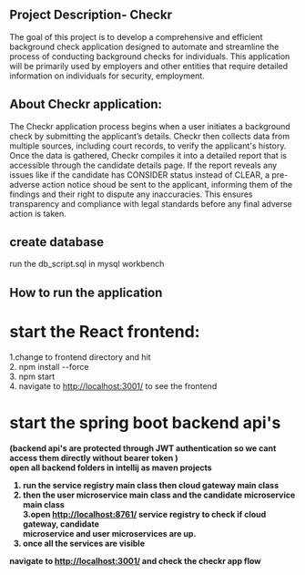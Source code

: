 ## Project Description- Checkr
 The goal of this project is to develop a comprehensive and efficient background check
 application designed to automate and streamline the process of conducting background
 checks for individuals. This application will be primarily used by employers and other
 entities that require detailed information on individuals for security, employment.
## About Checkr application:
 The Checkr application process begins when a user initiates a background check by
 submitting the applicant’s details. Checkr then collects data from multiple sources,
 including court records, to verify the applicant's history. Once the data is gathered,
 Checkr compiles it into a detailed report that is accessible through the candidate details
 page. If the report reveals any issues like if the candidate has CONSIDER status
 instead of CLEAR, a pre-adverse action notice shoud be sent to the applicant, informing
 them of the findings and their right to dispute any inaccuracies. This ensures
 transparency and compliance with legal standards before any final adverse action is
 taken.

## create database 
 run the db_script.sql in mysql workbench

## How to run the application

# start the React frontend: 
 1.change to frontend directory and hit  <br>
 2. npm install --force <br>
 3. npm start  <br>
 4. navigate to [http://localhost:3001/](http://localhost:3001/) to see the frontend <br>

# start the spring boot backend api's
<B> (backend api's are protected through JWT authentication so we cant access them directly without bearer token ) <br>
open all backend folders in intellij as maven projects
1. run the service registry main class then cloud gateway main class <br>
2. then the user microservice main class and the candidate microservice main class <br>
3.open [http://localhost:8761/](http://localhost:8761/) service registry to check if cloud gateway, candidate <br>
microservice and user microservices are up.
4. once all the services are visible <br>

navigate to [http://localhost:3001/](http://localhost:3001/) and check the checkr app flow
